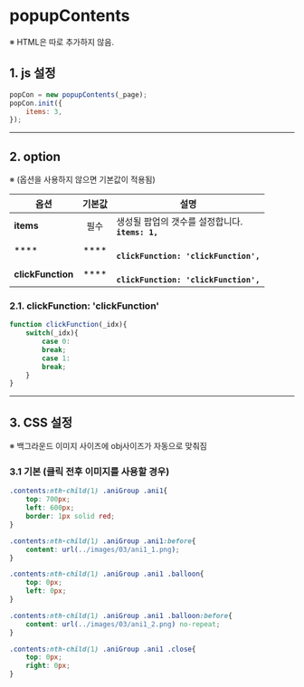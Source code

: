 # popupContents

※ HTML은 따로 추가하지 않음.


## 1. js 설정
```javascript
popCon = new popupContents(_page);
popCon.init({
    items: 3,
});
```

***

## 2. option
※ (옵션을 사용하지 않으면 기본값이 적용됨)

|옵션|기본값|설명|
|---|:---:|---|
|**items**|필수|생성될 팝업의 갯수를 설정합니다.<br>**`items: 1,`**|
|****|****|<br>**`clickFunction: 'clickFunction',`**|
|**clickFunction**|****|<br>**`clickFunction: 'clickFunction',`**|

### 2.1. clickFunction: 'clickFunction'
```javascript
function clickFunction(_idx){
    switch(_idx){
        case 0:
        break;
        case 1:
        break;
    }
}
```

***

## 3. CSS 설정
※ 백그라운드 이미지 사이즈에 obj사이즈가 자동으로 맞춰짐

### 3.1 기본 (클릭 전후 이미지를 사용할 경우)
```css
.contents:nth-child(1) .aniGroup .ani1{
    top: 700px;
    left: 600px;
    border: 1px solid red;
}

.contents:nth-child(1) .aniGroup .ani1:before{
    content: url(../images/03/ani1_1.png);
}

.contents:nth-child(1) .aniGroup .ani1 .balloon{
    top: 0px;
    left: 0px;
}

.contents:nth-child(1) .aniGroup .ani1 .balloon:before{
    content: url(../images/03/ani1_2.png) no-repeat;
}

.contents:nth-child(1) .aniGroup .ani1 .close{
    top: 0px;
    right: 0px;
}
```
